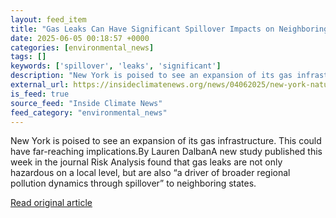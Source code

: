 ```yaml
---
layout: feed_item
title: "Gas Leaks Can Have Significant Spillover Impacts on Neighboring States, Study Finds"
date: 2025-06-05 00:18:57 +0000
categories: [environmental_news]
tags: []
keywords: ['spillover', 'leaks', 'significant']
description: "New York is poised to see an expansion of its gas infrastructure"
external_url: https://insideclimatenews.org/news/04062025/new-york-natural-gas-infrastructure-expansion-impact-neighboring-states/
is_feed: true
source_feed: "Inside Climate News"
feed_category: "environmental_news"
---
```


New York is poised to see an expansion of its gas infrastructure. This could have far-reaching implications.By Lauren DalbanA new study published this week in the journal Risk Analysis found that gas leaks are not only hazardous on a local level, but are also “a driver of broader regional pollution dynamics through spillover” to neighboring states.&nbsp;

[Read original article](https://insideclimatenews.org/news/04062025/new-york-natural-gas-infrastructure-expansion-impact-neighboring-states/)
